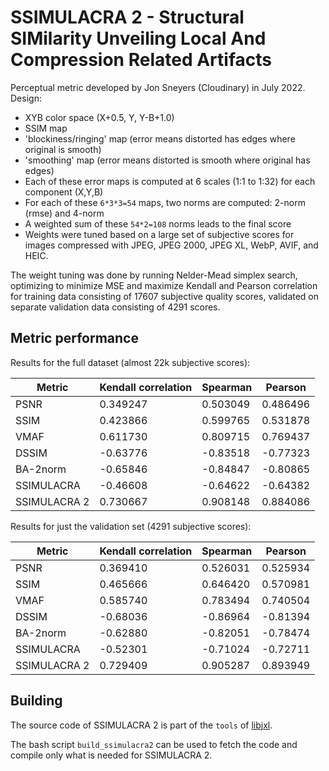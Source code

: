 # SSIMULACRA 2 - Structural SIMilarity Unveiling Local And Compression Related Artifacts

Perceptual metric developed by Jon Sneyers (Cloudinary) in July 2022.
Design:
- XYB color space (X+0.5, Y, Y-B+1.0)
- SSIM map
- 'blockiness/ringing' map (error means distorted has edges where original is smooth)
- 'smoothing' map (error means distorted is smooth where original has edges)
- Each of these error maps is computed at 6 scales (1:1 to 1:32) for each component (X,Y,B)
- For each of these `6*3*3=54` maps, two norms are computed: 2-norm (rmse) and 4-norm
- A weighted sum of these `54*2=108` norms leads to the final score
- Weights were tuned based on a large set of subjective scores for images compressed
  with JPEG, JPEG 2000, JPEG XL, WebP, AVIF, and HEIC.

The weight tuning was done by running Nelder-Mead simplex search, optimizing to minimize MSE and maximize Kendall and Pearson correlation for training data consisting of 17607 subjective quality scores, validated on separate validation data consisting of 4291 scores.

## Metric performance

Results for the full dataset (almost 22k subjective scores):

Metric | Kendall correlation | Spearman | Pearson |
-- | -- | -- |-- 
PSNR | 0.349247  |0.503049 | 0.486496
SSIM | 0.423866  |0.599765 | 0.531878
VMAF | 0.611730  |0.809715 | 0.769437
DSSIM | -0.63776  |-0.83518 | -0.77323
BA-2norm | -0.65846  |-0.84847 | -0.80865
SSIMULACRA | -0.46608  |-0.64622 | -0.64382
SSIMULACRA 2 | 0.730667  |0.908148 | 0.884086

Results for just the validation set (4291 subjective scores):

Metric | Kendall correlation | Spearman | Pearson |
-- | -- | -- |-- 
PSNR | 0.369410  |0.526031 | 0.525934
SSIM | 0.465666  |0.646420 | 0.570981
VMAF | 0.585740  |0.783494 | 0.740504
DSSIM | -0.68036  |-0.86964 | -0.81394
BA-2norm | -0.62880  |-0.82051 | -0.78474
SSIMULACRA | -0.52301  |-0.71024 | -0.72711
SSIMULACRA 2 | 0.729409  |0.905287 | 0.893949


## Building

The source code of SSIMULACRA 2 is part of the `tools` of [libjxl](https://github.com/libjxl/libjxl/blob/main/tools/ssimulacra2.cc).

The bash script `build_ssimulacra2` can be used to fetch the code and compile only what is needed for SSIMULACRA 2.

